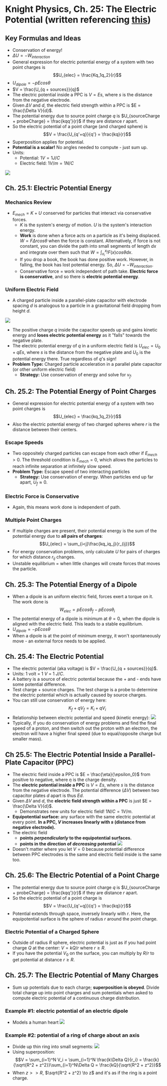 # Knight Physics, Ch. 25: The Electric Potential (written referencing [this](http://faculty.uml.edu/arthur_mittler/Teaching/95_144/Ch%2025%20Knight%204th.pdf))

## Key Formulas and Ideas
- Conservation of energy!
- $\Delta U = -W_{interaction}$
- General expression for electric potential energy of a system with two point charges is $$U_{elec} = \frac{Kq_1q_2}{r}$$
- $U_{dipole} = -pEcos\theta$
- $V = \frac{U_{q + sources}}{q}$
- The electric potential inside a PPC is $V = Es$, where $s$ is the distance from the negative electrode.
- Given $\Delta V$ and $d$, the electric field strength within a PPC is $E = \frac{\Delta V}{d}$.
- The potential energy due to source point charge $q$ is $U_{sourceCharge + probeCharge} = \frac{kqq'}{r}$ if they are distance $r$ apart.
- So the electric potential of a point charge (and charged sphere) is $$V = \frac{U_{q'+q}}{q'} = \frac{kq}{r}$$
- Superposition applies for potential.
- **Potential is a scalar!** No angles needed to compute - just sum up.
- Units:
	- Potential: $1 V = 1 J/C$
	- Electric field: $1 V/m = 1 N/C$

![](https://image.ibb.co/j8cyJy/Screen_Shot_2018_05_14_at_1_20_24_AM.png)

## Ch. 25.1: Electric Potential Energy

### Mechanics Review
- $E_{mech} = K + U$ conserved for particles that interact via conservative forces.
	- $K$ is the system's energy of motion. $U$ is the system's interaction energy.
	- **Work** is done when a force acts on a particle as it's being displaced. $W = F\Delta r cos\theta$ when the force is constant. Alternatively, if force is not constant, you can divide the path into small segments of length $dx$ and integrate over them such that $W = \int_{x_i}^{x_f}F(x)cos\theta dx$.
	- If you drop a book, the book has done positive work. However, in falling, the book has lost potential energy. So, $\Delta U = -W_{interaction}$.
	- Conservative force = work independent of path take. **Electric force is conservative**, and so there is **electric potential energy**.

### Uniform Electric Field
- A charged particle inside a parallel-plate capacitor with electrode spacing $d$ is analogous to a particle in a gravitational field dropping from height $d$.

![](https://image.ibb.co/h1SQFd/Screen_Shot_2018_05_13_at_3_10_29_PM.png)

- The positive charge $q$ inside the capacitor speeds up and gains kinetic energy and **loses electric potential energy** as it "falls" towards the negative plate.
- The electric potential energy of $q$ in a uniform electric field is $U_{elec} = U_0 + qEs$, where $s$ is the distance from the negative plate and $U_0$ is the potential energy there. True regardless of $q$'s sign!
- **Problem Type:** Charged particle acceleration in a parallel plate capacitor (or other uniform electric field)
	- **Strategy:** Use conservation of energy and solve for $v_f$.

## Ch. 25.2: The Potential Energy of Point Charges

- General expression for electric potential energy of a system with two point charges is $$U_{elec} = \frac{kq_1q_2}{r}$$
- Also the electric potential energy of two charged spheres where $r$ is the distance between their centers.

### Escape Speeds
- Two oppositely charged particles can escape from each other if $E_{mech} > 0$. The threshold condition is $E_{mech} = 0$, which allows the particles to reach infinite separation at infinitely slow speed. 
- **Problem Type:** Escape speed of two interacting particles
	- **Strategy:** Use conservation of energy. When particles end up far apart, $U_f \approx 0$.

### Electric Force is Conservative
- Again, this means work done is independent of path.

### Multiple Point Charges
- If multiple charges are present, their potential energy is the sum of the potential energy due to **all pairs of charges**: $$U_{elec} = \sum_{i<j}\frac{kq_iq_j}{r_{ij}}$$
- For energy conservation problems, only calculate $U$ for pairs of charges for which distance $r_{ij}$ changes.
- Unstable equilibrium = when little changes will create forces that moves the particle.

## Ch. 25.3: The Potential Energy of a Dipole
- When a dipole is an uniform electric field, forces exert a torque on it. The work done is $$W_{elec} = pEcos\theta_f - pEcos\theta_i$$
- The potential energy of a dipole is minimum at $\theta = 0$, when the dipole is aligned with the electric field. This leads to a stable equilibrium.
- $U_{dipole} = -pEcos\theta$
- When a dipole is at the point of minimum energy, it won't spontaneously move - an external force needs to be applied.

## Ch. 25.4: The Electric Potential
- The electric potential (aka voltage) is $V = \frac{U_{q + sources}}{q}$.
- Units: 1 volt = 1 $V$ = 1 $J/C$.
- A battery is a source of electric potential because the + and - ends have some potential difference.
- Test charge + source charges. The test charge is a probe to determine the electric potential which is actually caused by source charges.
- You can still use conservation of energy here: $$K_f + qV_f = K_i + qV_i$$
- Relationship between electric potential and speed (kinetic energy):
![](https://preview.ibb.co/k2wayy/Screen_Shot_2018_05_14_at_12_26_38_AM.png)
- Typically, if you do conservation of energy problems and find the final speed of a proton, and then switch out the proton with an electron, the electron will have a higher final speed (due to equal/opposite charge but smaller mass).

## Ch 25.5: The Electric Potential Inside a Parallel-Plate Capacitor (PPC)
- The electric field inside a PPC is $E = \frac{\eta}{\epsilon_0}$ from positive to negative, where $\eta$ is the charge density.
- The **electric potential inside a PPC** is $V = Es$, where $s$ is the distance from the negative electrode. The potential difference ($\Delta V$) between two capacitor plates $d$ apart is thus $Ed$.
- Given $\Delta V$ and $d$, the **electric field strength within a PPC** is just $E = \frac{\Delta V}{d}$.
	- Demonstrates new units for electric field! $1 N/C = 1 V/m$.
- **Equipotential surface:** any surface with the same electric potential at every point. **In a PPC, $V$ increases linearly with $s$ (distance from negative electrode).**
- The electric field 
	- **points *perpendicularly* to the equipotential surfaces.**
	- **points in the direction of *decreasing* potential**
![](https://image.ibb.co/mwxJkd/Screen_Shot_2018_05_14_at_12_42_22_AM.png)
- Doesn't matter where you let $V = 0$ because potential difference between PPC electrodes is the same and electric field inside is the same too.

## Ch. 25.6: The Electric Potential of a Point Charge
- The potential energy due to source point charge $q$ is $U_{sourceCharge + probeCharge} = \frac{kqq'}{r}$ if they are distance $r$ apart.
- So the electric potential of a point charge is $$V = \frac{U_{q'+q}}{q'} = \frac{kq}{r}$$
- Potential extends through space, inversely linearly with $r$. Here, the equipotential surface is the sphere of radius $r$ around the point charge.

### Electric Potential of a Charged Sphere
- Outside of radius $R$ sphere, electric potential is just as if you had point charge $Q$ at the center:
$V = kQ/r$ where $r \geq R$.
- If you have the potential $V_0$ on the surface, you can multiply by $R/r$ to get potential at distance $r \geq R$.

## Ch. 25.7: The Electric Potential of Many Charges
- Sum up potentials due to each charge; **superposition is obeyed**. Divide total charge up into point charges and sum potentials when asked to compute electric potential of a continuous charge distribution.

### Example #1: electric potential of an electric dipole
- Models a human heart
![](https://image.ibb.co/c2Acdy/Screen_Shot_2018_05_14_at_1_08_49_AM.png)

### Example #2: potential of a ring of charge about an axis
- Divide up thin ring into small segments:
![](https://image.ibb.co/kb3zQd/Screen_Shot_2018_05_14_at_1_14_58_AM.png)
- Using superposition:
$$V = \sum_{i=1}^N V_i = \sum_{i=1}^N \frac{k\Delta Q}{r_i} = \frac{k}{\sqrt{R^2 + z^2}}\sum_{i=1}^N\Delta Q = \frac{kQ}{\sqrt{R^2 + z^2}}$$
- When $z >> R$, $\sqrt{R^2 + z^2} \to z$ and it's as if the ring is a point charge.